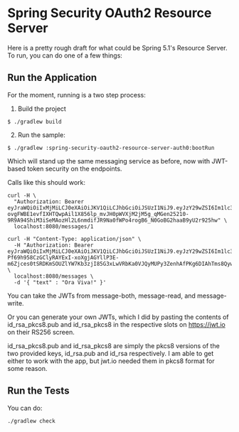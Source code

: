 Spring Security OAuth2 Resource Server
=============

Here is a pretty rough draft for what could be Spring 5.1's Resource Server. To run, you can do one of a few things:

Run the Application
-------------------

For the moment, running is a two step process:

1. Build the project

```
$ ./gradlew build
```

2. Run the sample:

```
$ ./gradlew :spring-security-oauth2-resource-server-auth0:bootRun
```

Which will stand up the same messaging service as before, now with JWT-based token security
on the endpoints.

Calls like this should work:

```
curl -H \
  "Authorization: Bearer eyJraWQiOiIxMjMiLCJ0eXAiOiJKV1QiLCJhbGciOiJSUzI1NiJ9.eyJzY29wZSI6Im1lc3NhZ2UucmVhZCIsImlzcyI6InJvYiIsImV4cCI6MjE0NzQwNzIwMCwiaWF0IjoxNTE2MjU1MjAwfQ.XJ8d6fQpo53eH_8nduS7rZOB9szHkVTYkZgzfpF3s6dq0DH-ovgFWBE1evfIXHTQwpAil1X856lp_mvJH0pWVXjM2jM5g_qMGen25210-9R9A94ShiM3iSeMAozHl2L6nmdifJR9Na0fWPo4rogB6_N0GoBG2haaB9yU2r925hw" \
  localhost:8080/messages/1
```

```
curl -H "Content-Type: application/json" \
  -H "Authorization: Bearer eyJraWQiOiIxMjMiLCJ0eXAiOiJKV1QiLCJhbGciOiJSUzI1NiJ9.eyJzY29wZSI6Im1lc3NhZ2Uud3JpdGUiLCJpc3MiOiJyb2IiLCJleHAiOjIxNDc0MDcyMDAsImlhdCI6MTUxNjI1NTIwMH0.gehhZAkelPIijBDq0Ds-Pf69h958CzGClyRAYExI-xoXgjAGYllP3E-m6Zjces0tSRDKmSOUZlYW7Kb3zjI85G3xLwVRbKa0VJQyMUPy3ZenhAfPKg6DIAhTms8Qyw3vMS9IlrNMZpLf64sFJFWZXOnTrYblvo3dPwB7J8jy2hg" \
  localhost:8080/messages \
  -d '{ "text" : "Ora Viva!" }'
```

You can take the JWTs from message-both, message-read, and message-write.

Or you can generate your own JWTs, which I did by pasting the contents of id_rsa_pkcs8.pub and id_rsa_pkcs8
in the respective slots on https://jwt.io on their RS256 screen.

id_rsa_pkcs8.pub and id_rsa_pkcs8 are simply the pkcs8 versions of the two provided keys, id_rsa.pub and
id_rsa respectively. I am able to get either to work with the app, but jwt.io needed them in pkcs8
format for some reason.

Run the Tests
-------------

You can do:

```
./gradlew check
```
